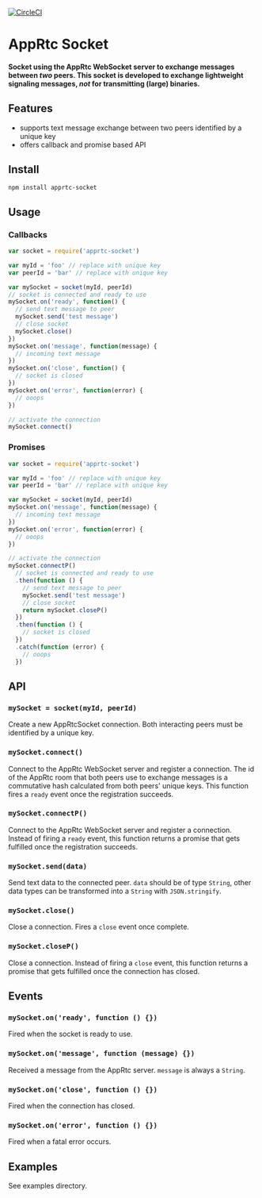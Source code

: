 [![CircleCI](https://circleci.com/gh/nicojanssens/apprtc-socket-js.svg?style=svg)](https://circleci.com/gh/nicojanssens/apprtc-socket-js)

# AppRtc Socket

#### Socket using the AppRtc WebSocket server to exchange messages between *two* peers. This socket is developed to exchange lightweight signaling messages, *not* for transmitting (large) binaries.

## Features

- supports text message exchange between two peers identified by a unique key
- offers callback and promise based API

## Install

```
npm install apprtc-socket
```

## Usage

### Callbacks

```js
var socket = require('apprtc-socket')

var myId = 'foo' // replace with unique key
var peerId = 'bar' // replace with unique key

var mySocket = socket(myId, peerId)
// socket is connected and ready to use
mySocket.on('ready', function() {
  // send text message to peer
  mySocket.send('test message')
  // close socket
  mySocket.close()
})
mySocket.on('message', function(message) {
  // incoming text message
})
mySocket.on('close', function() {
  // socket is closed
})
mySocket.on('error', function(error) {
  // ooops
})

// activate the connection
mySocket.connect()
```

### Promises

```js
var socket = require('apprtc-socket')

var myId = 'foo' // replace with unique key
var peerId = 'bar' // replace with unique key

var mySocket = socket(myId, peerId)
mySocket.on('message', function(message) {
  // incoming text message
})
mySocket.on('error', function(error) {
  // ooops
})

// activate the connection
mySocket.connectP()
  // socket is connected and ready to use
  .then(function () {
    // send text message to peer
    mySocket.send('test message')
    // close socket
    return mySocket.closeP()
  })
  .then(function () {
    // socket is closed
  })
  .catch(function (error) {
    // ooops
  })
```

## API

### `mySocket = socket(myId, peerId)`

Create a new AppRtcSocket connection. Both interacting peers must be identified by a unique key.

### `mySocket.connect()`

Connect to the AppRtc WebSocket server and register a connection. The id of the AppRtc room that both peers use to exchange messages is a commutative hash calculated from both peers' unique keys. This function fires a `ready` event once the registration succeeds.

### `mySocket.connectP()`

Connect to the AppRtc WebSocket server and register a connection. Instead of firing a `ready` event, this function returns a promise that gets fulfilled once the registration succeeds.

### `mySocket.send(data)`

Send text data to the connected peer. `data` should be of type
`String`, other data types can be transformed into a `String` with `JSON.stringify`.

### `mySocket.close()`

Close a connection. Fires a `close` event once complete.

### `mySocket.closeP()`

Close a connection. Instead of firing a `close` event, this function returns a promise that gets fulfilled once the connection has closed.

## Events

### `mySocket.on('ready', function () {})`

Fired when the socket is ready to use.

### `mySocket.on('message', function (message) {})`

Received a message from the AppRtc server. `message` is always a `String`.

### `mySocket.on('close', function () {})`   

Fired when the connection has closed.   

### `mySocket.on('error', function () {})`

Fired when a fatal error occurs.     

## Examples

See examples directory.

